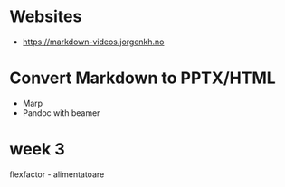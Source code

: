 # Websites

- https://markdown-videos.jorgenkh.no

# Convert Markdown to PPTX/HTML

- Marp
- Pandoc with beamer

# week 3

flexfactor - alimentatoare

